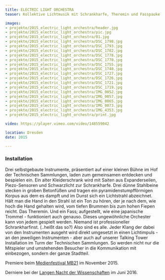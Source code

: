 ```yaml
---
title: ELECTRIC LIGHT ORCHESTRA
teaser: Kollektive Lichtmusik mit Schrankharfe, Theremin und Fasspauke

images:
- projekte/2015_electric_light_orchestra/header.jpg
- projekte/2015_electric_light_orchestra/pic.jpg
- projekte/2015_electric_light_orchestra/01.jpg
- projekte/2015_electric_light_orchestra/DSC_1798.jpg
- projekte/2015_electric_light_orchestra/DSC_1793.jpg
- projekte/2015_electric_light_orchestra/DSC_1782.jpg
- projekte/2015_electric_light_orchestra/DSC_1778.jpg
- projekte/2015_electric_light_orchestra/DSC_1770.jpg
- projekte/2015_electric_light_orchestra/DSC_1755.jpg
- projekte/2015_electric_light_orchestra/DSC_1740.jpg
- projekte/2015_electric_light_orchestra/DSC_1727.jpg
- projekte/2015_electric_light_orchestra/DSC_1726.jpg
- projekte/2015_electric_light_orchestra/DSC_1721.jpg
- projekte/2015_electric_light_orchestra/DSC_1719.jpg
- projekte/2015_electric_light_orchestra/IMG_0052.jpg
- projekte/2015_electric_light_orchestra/IMG_0057.jpg
- projekte/2015_electric_light_orchestra/IMG_0065.jpg
- projekte/2015_electric_light_orchestra/IMG_0073.jpg
- projekte/2015_electric_light_orchestra/IMG_4353.jpg
- projekte/2015_electric_light_orchestra/print.jpg

video: https://player.vimeo.com/video/148559042

location: Dresden
date: 2015

---
```


### Installation

Drei selbstgebaute Instrumente, präsentiert auf einer kleinen Bühne im Hof der Technischen Sammlungen, laden zum gemeinsamen entdecken und bespielen ein. Ein alter Kleiderschrank wird mit Saiten aus Expanderseilen, Piezo-Sensoren und Schwarzlicht zur Schrankharfe. Drei dünne Stahlbeine stecken in groben Betonfüßen und tragen ein pyramidenstumpfförmigen Korpus aus dem es dampft und im Dunst sich ein Lichtstrahl abzeichnet. Hält man die Hand in den Strahl ist ein Ton zu hören, der je nach dem, wie hoch die Hand gehalten wird, vom tiefen Brummen bis zum hohen Fiepen reicht. Das Theremin. Und ein Fass; aufgestellt, wie eine japanische Trommel - funktioniert auch genauso.
Dieses ungewöhnliche Orchester kann von jedem gespielt werden. Niemand ist professioneller Schrankharfinst. (..heißt das so?) Also sind es alle.
Jeder Klang der dabei von den Instrumenten ausgeht wird direkt umgesetzt in einen Lichtimpuls - an den jeweiligen Instrumenten - aber auch auf unserer Talking Tower Installation im Turm der Technischen Sammlungen. So werden nicht nur die Mitspieler und umstehenden Besucher in die Kommunikation mit einbezogen, sondern der ganze Stadtteil.

Premiere beim [Medienfestival MB21](http://www.mb21.de/) im November 2015.

Derniere bei der [Langen Nacht der Wissenschaften](http://www.wissenschaftsnacht-dresden.de/) im Juni 2016.

